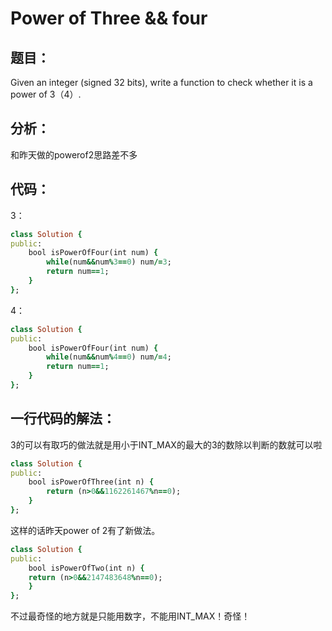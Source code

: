 # Power of Three && four
## 题目：
Given an integer (signed 32 bits), write a function to check whether it is a power of 3（4）.

## 分析：
和昨天做的powerof2思路差不多<br>
## 代码：
3：
```ruby
class Solution {
public:
    bool isPowerOfFour(int num) {
        while(num&&num%3==0) num/=3;
        return num==1;
    }
};
```
4：
```ruby
class Solution {
public:
    bool isPowerOfFour(int num) {
        while(num&&num%4==0) num/=4;
        return num==1;
    }
};
```
## 一行代码的解法：
3的可以有取巧的做法就是用小于INT_MAX的最大的3的数除以判断的数就可以啦<br>
``` ruby
class Solution {
public:
    bool isPowerOfThree(int n) {
        return (n>0&&1162261467%n==0);
    }
};
```
这样的话昨天power of 2有了新做法。<br>
```ruby
class Solution {
public:
    bool isPowerOfTwo(int n) {
    return (n>0&&2147483648%n==0);    
    }
};
```
不过最奇怪的地方就是只能用数字，不能用INT_MAX！奇怪！<br>

